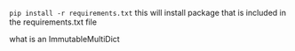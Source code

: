 ```pip install -r requirements.txt``` this will install package that is included in the requirements.txt file

what is an ImmutableMultiDict